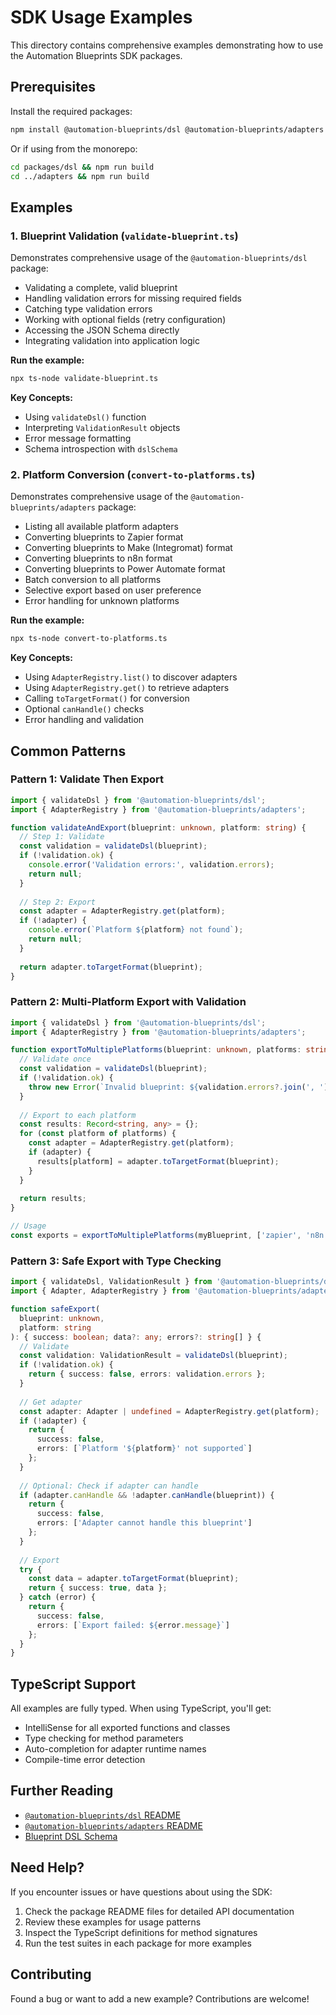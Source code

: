 # SDK Usage Examples

This directory contains comprehensive examples demonstrating how to use the Automation Blueprints SDK packages.

## Prerequisites

Install the required packages:

```bash
npm install @automation-blueprints/dsl @automation-blueprints/adapters
```

Or if using from the monorepo:

```bash
cd packages/dsl && npm run build
cd ../adapters && npm run build
```

## Examples

### 1. Blueprint Validation (`validate-blueprint.ts`)

Demonstrates comprehensive usage of the `@automation-blueprints/dsl` package:

- Validating a complete, valid blueprint
- Handling validation errors for missing required fields
- Catching type validation errors
- Working with optional fields (retry configuration)
- Accessing the JSON Schema directly
- Integrating validation into application logic

**Run the example:**

```bash
npx ts-node validate-blueprint.ts
```

**Key Concepts:**
- Using `validateDsl()` function
- Interpreting `ValidationResult` objects
- Error message formatting
- Schema introspection with `dslSchema`

### 2. Platform Conversion (`convert-to-platforms.ts`)

Demonstrates comprehensive usage of the `@automation-blueprints/adapters` package:

- Listing all available platform adapters
- Converting blueprints to Zapier format
- Converting blueprints to Make (Integromat) format
- Converting blueprints to n8n format
- Converting blueprints to Power Automate format
- Batch conversion to all platforms
- Selective export based on user preference
- Error handling for unknown platforms

**Run the example:**

```bash
npx ts-node convert-to-platforms.ts
```

**Key Concepts:**
- Using `AdapterRegistry.list()` to discover adapters
- Using `AdapterRegistry.get()` to retrieve adapters
- Calling `toTargetFormat()` for conversion
- Optional `canHandle()` checks
- Error handling and validation

## Common Patterns

### Pattern 1: Validate Then Export

```typescript
import { validateDsl } from '@automation-blueprints/dsl';
import { AdapterRegistry } from '@automation-blueprints/adapters';

function validateAndExport(blueprint: unknown, platform: string) {
  // Step 1: Validate
  const validation = validateDsl(blueprint);
  if (!validation.ok) {
    console.error('Validation errors:', validation.errors);
    return null;
  }
  
  // Step 2: Export
  const adapter = AdapterRegistry.get(platform);
  if (!adapter) {
    console.error(`Platform ${platform} not found`);
    return null;
  }
  
  return adapter.toTargetFormat(blueprint);
}
```

### Pattern 2: Multi-Platform Export with Validation

```typescript
import { validateDsl } from '@automation-blueprints/dsl';
import { AdapterRegistry } from '@automation-blueprints/adapters';

function exportToMultiplePlatforms(blueprint: unknown, platforms: string[]) {
  // Validate once
  const validation = validateDsl(blueprint);
  if (!validation.ok) {
    throw new Error(`Invalid blueprint: ${validation.errors?.join(', ')}`);
  }
  
  // Export to each platform
  const results: Record<string, any> = {};
  for (const platform of platforms) {
    const adapter = AdapterRegistry.get(platform);
    if (adapter) {
      results[platform] = adapter.toTargetFormat(blueprint);
    }
  }
  
  return results;
}

// Usage
const exports = exportToMultiplePlatforms(myBlueprint, ['zapier', 'n8n', 'make']);
```

### Pattern 3: Safe Export with Type Checking

```typescript
import { validateDsl, ValidationResult } from '@automation-blueprints/dsl';
import { Adapter, AdapterRegistry } from '@automation-blueprints/adapters';

function safeExport(
  blueprint: unknown,
  platform: string
): { success: boolean; data?: any; errors?: string[] } {
  // Validate
  const validation: ValidationResult = validateDsl(blueprint);
  if (!validation.ok) {
    return { success: false, errors: validation.errors };
  }
  
  // Get adapter
  const adapter: Adapter | undefined = AdapterRegistry.get(platform);
  if (!adapter) {
    return { 
      success: false, 
      errors: [`Platform '${platform}' not supported`] 
    };
  }
  
  // Optional: Check if adapter can handle
  if (adapter.canHandle && !adapter.canHandle(blueprint)) {
    return { 
      success: false, 
      errors: ['Adapter cannot handle this blueprint'] 
    };
  }
  
  // Export
  try {
    const data = adapter.toTargetFormat(blueprint);
    return { success: true, data };
  } catch (error) {
    return { 
      success: false, 
      errors: [`Export failed: ${error.message}`] 
    };
  }
}
```

## TypeScript Support

All examples are fully typed. When using TypeScript, you'll get:

- IntelliSense for all exported functions and classes
- Type checking for method parameters
- Auto-completion for adapter runtime names
- Compile-time error detection

## Further Reading

- [`@automation-blueprints/dsl` README](../../packages/dsl/README.md)
- [`@automation-blueprints/adapters` README](../../packages/adapters/README.md)
- [Blueprint DSL Schema](../../packages/dsl/src/schema.json)

## Need Help?

If you encounter issues or have questions about using the SDK:

1. Check the package README files for detailed API documentation
2. Review these examples for usage patterns
3. Inspect the TypeScript definitions for method signatures
4. Run the test suites in each package for more examples

## Contributing

Found a bug or want to add a new example? Contributions are welcome!
